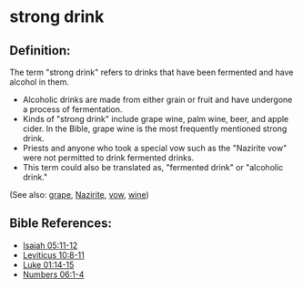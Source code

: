 # strong drink #

## Definition: ##

The term "strong drink" refers to drinks that have been fermented and have alcohol in them.

* Alcoholic drinks are made from either grain or fruit and have undergone a process of fermentation.
* Kinds of "strong drink" include grape wine, palm wine, beer, and apple cider. In the Bible, grape wine is the most frequently mentioned strong drink.
* Priests and anyone who took a special vow such as the "Nazirite vow" were not permitted to drink fermented drinks.
* This term could also be translated as, "fermented drink" or "alcoholic drink."

(See also: [grape](../other/grape.md), [Nazirite](../other/nazirite.md), [vow](../kt/vow.md), [wine](../other/wine.md))

## Bible References: ##

* [Isaiah 05:11-12](en/tn/isa/help/05/11)
* [Leviticus 10:8-11](en/tn/lev/help/10/08)
* [Luke 01:14-15](en/tn/luk/help/01/14)
* [Numbers 06:1-4](en/tn/num/help/06/01)